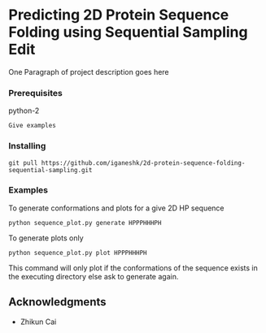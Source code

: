 # Predicting 2D Protein Sequence Folding using Sequential Sampling Edit

One Paragraph of project description goes here

### Prerequisites

python-2

```
Give examples
```
### Installing
```
git pull https://github.com/iganeshk/2d-protein-sequence-folding-sequential-sampling.git

```
### Examples

To generate conformations and plots for a give 2D HP sequence

```
python sequence_plot.py generate HPPPHHHPH
```

To generate plots only
```
python sequence_plot.py plot HPPPHHHPH
```
This command will only plot if the conformations of the sequence exists in the executing directory else ask to generate again.

## Acknowledgments

* Zhikun Cai

